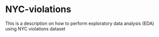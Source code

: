 # NYC-violations
This is a description on how to perform exploratory data analysis (EDA) using NYC violations dataset
